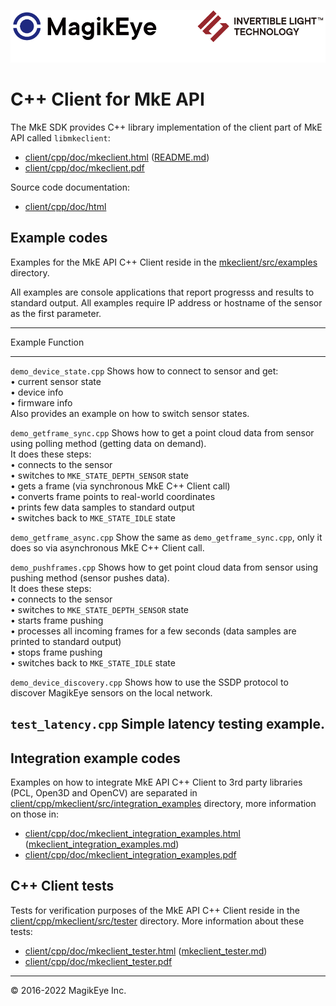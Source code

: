 ![](../../mke-banner.png "Magik Eye Banner")

# C++ Client for MkE API #

The MkE SDK provides C++ library implementation of the client part
of MkE API called `libmkeclient`:
 
* [client/cpp/doc/mkeclient.html](doc/mkeclient.html) ([README.md](doc/README.md))
* [client/cpp/doc/mkeclient.pdf](doc/mkeclient.pdf)

Source code documentation:

* [client/cpp/doc/html](doc/html/index.html)

## Example codes

Examples for the MkE API C++ Client reside in the [mkeclient/src/examples](mkeclient/src/examples) directory. 

All examples are console applications that report progresss and results to standard output.
All examples require IP address or hostname of the sensor as the first parameter.

------------------------------------------------------------------------------
Example                     Function
-----------                 ----------------------------------------                     
`demo_device_state.cpp`      Shows how to connect to sensor
                             and get:<br>
                             • current sensor state <br>
                             • device info <br>
                             • firmware info <br>
                             Also provides an example on 
                             how to switch sensor states.
                       
`demo_getframe_sync.cpp`     Shows how to get a point cloud data from sensor
                             using polling method (getting data on demand). <br>
                             It does these steps:<br>
                             • connects to the sensor <br>
                             • switches to `MKE_STATE_DEPTH_SENSOR` state<br>
                             • gets a frame (via synchronous MkE C++ Client call)<br>
                             • converts frame points to real-world coordinates<br>
                             • prints few data samples to standard output<br> 
                             • switches back to `MKE_STATE_IDLE` state

`demo_getframe_async.cpp`    Show the same as `demo_getframe_sync.cpp`, only 
                             it does so via asynchronous MkE C++ Client call.
 
`demo_pushframes.cpp`        Shows how to get point cloud data from sensor
                             using pushing method (sensor pushes data).<br>
                             It does these steps:<br>
                             • connects to the sensor <br>
                             • switches to `MKE_STATE_DEPTH_SENSOR` state<br>
                             • starts frame pushing<br>
                             • processes all incoming frames for a few seconds
                              (data samples are printed to standard output)<br>
                             • stops frame pushing<br>
                             • switches back to `MKE_STATE_IDLE` state

`demo_device_discovery.cpp`  Shows how to use the SSDP protocol
                             to discover MagikEye sensors on the 
                             local network. 

`test_latency.cpp`           Simple latency testing example.
------------------------------------------------------------------------------


## Integration example codes

Examples on how to integrate MkE API C++ Client to 3rd party libraries (PCL, Open3D and OpenCV) are separated 
in [client/cpp/mkeclient/src/integration_examples](mkeclient/src/integration_examples) directory, 
more information on those in:

* [client/cpp/doc/mkeclient_integration_examples.html](doc/mkeclient_integration_examples.html) ([mkeclient_integration_examples.md](doc/mkeclient_integration_examples.md))
* [client/cpp/doc/mkeclient_integration_examples.pdf](doc/mkeclient_integration_examples.pdf) 

## C++ Client tests

Tests for verification purposes of the MkE API C++ Client reside in the [client/cpp/mkeclient/src/tester](mkeclient/src/tester) directory. 
More information about these tests:

* [client/cpp/doc/mkeclient_tester.html](doc/mkeclient_tester.html) ([mkeclient_tester.md](doc/mkeclient_tester.md))
* [client/cpp/doc/mkeclient_tester.pdf](doc/mkeclient_tester.pdf) 

---

 © 2016-2022 MagikEye Inc.

